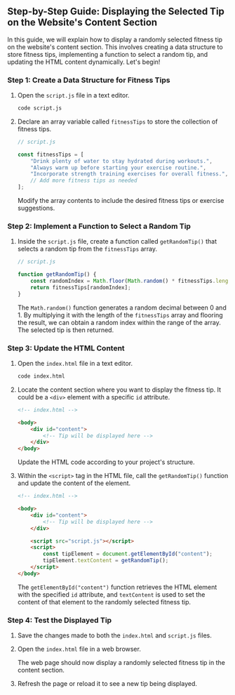 ## Step-by-Step Guide: Displaying the Selected Tip on the Website's Content Section

In this guide, we will explain how to display a randomly selected fitness tip on the website's content section. This involves creating a data structure to store fitness tips, implementing a function to select a random tip, and updating the HTML content dynamically. Let's begin!

### Step 1: Create a Data Structure for Fitness Tips

1. Open the `script.js` file in a text editor.

   ```bash
   code script.js
   ```

2. Declare an array variable called `fitnessTips` to store the collection of fitness tips.

   ```javascript
   // script.js

   const fitnessTips = [
       "Drink plenty of water to stay hydrated during workouts.",
       "Always warm up before starting your exercise routine.",
       "Incorporate strength training exercises for overall fitness.",
       // Add more fitness tips as needed
   ];
   ```

   Modify the array contents to include the desired fitness tips or exercise suggestions.

### Step 2: Implement a Function to Select a Random Tip

1. Inside the `script.js` file, create a function called `getRandomTip()` that selects a random tip from the `fitnessTips` array.

   ```javascript
   // script.js

   function getRandomTip() {
       const randomIndex = Math.floor(Math.random() * fitnessTips.length);
       return fitnessTips[randomIndex];
   }
   ```

   The `Math.random()` function generates a random decimal between 0 and 1. By multiplying it with the length of the `fitnessTips` array and flooring the result, we can obtain a random index within the range of the array. The selected tip is then returned.

### Step 3: Update the HTML Content

1. Open the `index.html` file in a text editor.

   ```bash
   code index.html
   ```

2. Locate the content section where you want to display the fitness tip. It could be a `<div>` element with a specific `id` attribute.

   ```html
   <!-- index.html -->

   <body>
       <div id="content">
           <!-- Tip will be displayed here -->
       </div>
   </body>
   ```

   Update the HTML code according to your project's structure.

3. Within the `<script>` tag in the HTML file, call the `getRandomTip()` function and update the content of the element.

   ```html
   <!-- index.html -->

   <body>
       <div id="content">
           <!-- Tip will be displayed here -->
       </div>

       <script src="script.js"></script>
       <script>
           const tipElement = document.getElementById("content");
           tipElement.textContent = getRandomTip();
       </script>
   </body>
   ```

   The `getElementById("content")` function retrieves the HTML element with the specified `id` attribute, and `textContent` is used to set the content of that element to the randomly selected fitness tip.

### Step 4: Test the Displayed Tip

1. Save the changes made to both the `index.html` and `script.js` files.

2. Open the `index.html` file in a web browser.

   The web page should now display a randomly selected fitness tip in the content section.

3. Refresh the page or reload it to see a new tip being displayed.

